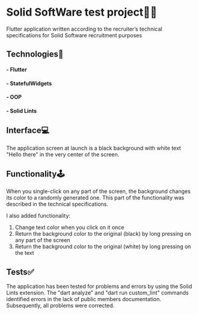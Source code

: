 # Solid SoftWare test project🧑‍💻

Flutter application written according to the recruiter’s technical specifications for 
Solid Software recruitment purposes

## Technologies🔧

#### - Flutter
#### - StatefulWidgets
#### - OOP
#### - Solid Lints

## Interface💻

The application screen at launch is a black background with white text "Hello there" in the very center of the screen.

## Functionality🕹

When you single-click on any part of the screen, the background changes its color to a randomly generated one. 
This part of the functionality was described in the technical specifications.

I also added functionality:
1) Change text color when you click on it once
2) Return the background color to the original (black) by long pressing on any part of the screen
3) Return the background color to the original (white) by long pressing on the text

## Tests✅

The application has been tested for problems and errors by using the Solid Lints extension. The "dart analyze" and 
"dart run custom_lint" commands identified errors in the lack of public members documentation. Subsequently, all 
problems were corrected.
